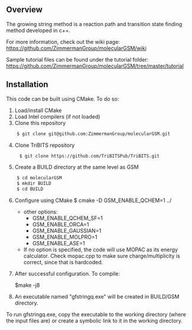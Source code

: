 ## Overview
The growing string method is a reaction path and transition state finding method developed in c++.

For more information, check out the wiki page:
https://github.com/ZimmermanGroup/molecularGSM/wiki

Sample tutorial files can be found under the tutorial folder:
https://github.com/ZimmermanGroup/molecularGSM/tree/master/tutorial

## Installation
This code can be built using CMake. To do so:

1. Load/install CMake
2. Load Intel compilers (if not loaded)
3. Clone this repository

```bash
    $ git clone git@github.com:ZimmermanGroup/molecularGSM.git
```
4. Clone TriBITS repository
```bash
	 $ git clone https://github.com/TriBITSPub/TriBITS.git
```


5. Create a BUILD directory at the same level as GSM
```bash
    $ cd molecularGSM
    $ mkdir BUILD
    $ cd BUILD
```
6. Configure using CMake
    $ cmake -D GSM_ENABLE_QCHEM=1 ../
    - other options:
        - GSM_ENABLE_QCHEM_SF=1
        - GSM_ENABLE_ORCA=1
        - GSM_ENABLE_GAUSSIAN=1
        - GSM_ENABLE_MOLPRO=1
        - GSM_ENABLE_ASE=1
    - If no option is specified, the code will use MOPAC as its energy calculator. Check mopac.cpp to make sure charge/multiplicity is correct, since that is hardcoded.
7. After successful configuration. To compile:
    
    $make -j8

8. An executable named "gfstringq.exe" will be created in BUILD/GSM directory.

To run gfstringq.exe, copy the executable to the working directory (where the input files are) or create a symbolic link to it in the working directory.
